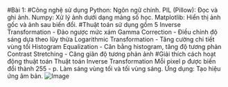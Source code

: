 #Bài 1: 
#Công nghệ sử dụng
Python: Ngôn ngữ chính.
PIL (Pillow): Đọc và ghi ảnh.
Numpy: Xử lý ảnh dưới dạng mảng số học.
Matplotlib: Hiển thị ảnh gốc và ảnh sau biến đổi.
#Thuật toán sử dụng gồm 5
Inverse Transformation - Đảo ngược mức xám
Gamma Correction - Điều chỉnh độ sáng dựa theo lũy thừa
Logarithmic Transformation - Tăng cường chi tiết vùng tối
Histogram Equalization - Cân bằng histogram, tăng độ tương phản
Contrast Stretching	- Căng giãn độ tương phản ảnh
#Giải thích cách hoạt động thuật toán
Thuật toán Inverse Transformation
Mỗi pixel p được biến đổi thành 255 - p.
Làm sáng vùng tối và tối vùng sáng.
Ứng dụng: Tạo hiệu ứng âm bản.
![Image](https://github.com/user-attachments/assets/ddfa4b93-789b-4334-af9e-8513bdd4ebf2)

